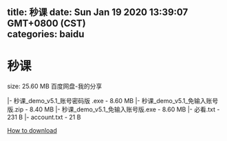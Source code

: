 
title: 秒课
date: Sun Jan 19 2020 13:39:07 GMT+0800 (CST)    
categories: baidu
---

# 秒课
size: 25.60 MB
 百度网盘-我的分享
 
|- 秒课_demo_v5.1_账号密码版 .exe - 8.60 MB
|- 秒课_demo_v5.1_免输入账号版.zip - 8.40 MB
|- 秒课_demo_v5.1_免输入账号版.exe - 8.60 MB
|- 必看.txt - 231 B
|- account.txt - 21 B

[How to download](https://bpcam.bemobtrk.com/go/2ceec3aa-1ca2-46d6-b9ff-aaa5c184517c?jno=3893)